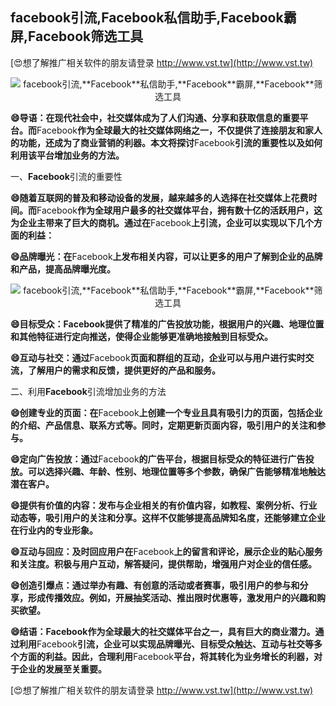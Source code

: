 ## **facebook引流,**Facebook**私信助手,**Facebook**霸屏,**Facebook**筛选工具**

[😍想了解推广相关软件的朋友请登录 http://www.vst.tw](http://www.vst.tw)

 <center><img src="https://vst.tw/MP4/tuiguang/png/7.png" alt="facebook引流,**Facebook**私信助手,**Facebook**霸屏,**Facebook**筛选工具"></center>

**😄导语：在现代社会中，社交媒体成为了人们沟通、分享和获取信息的重要平台。而**Facebook**作为全球最大的社交媒体网络之一，不仅提供了连接朋友和家人的功能，还成为了商业营销的利器。本文将探讨**Facebook**引流的重要性以及如何利用该平台增加业务的方法。**

一、**Facebook**引流的重要性

**😄随着互联网的普及和移动设备的发展，越来越多的人选择在社交媒体上花费时间。而**Facebook**作为全球用户最多的社交媒体平台，拥有数十亿的活跃用户，这为企业主带来了巨大的商机。通过在**Facebook**上引流，企业可以实现以下几个方面的利益：**

**😄品牌曝光：在**Facebook**上发布相关内容，可以让更多的用户了解到企业的品牌和产品，提高品牌曝光度。**

 <center><img src="https://vst.tw/MP4/tuiguang/png/4.png" alt="facebook引流,**Facebook**私信助手,**Facebook**霸屏,**Facebook**筛选工具"></center>

**😄目标受众：**Facebook**提供了精准的广告投放功能，根据用户的兴趣、地理位置和其他特征进行定向推送，使得企业能够更准确地接触到目标受众。**

**😄互动与社交：通过**Facebook**页面和群组的互动，企业可以与用户进行实时交流，了解用户的需求和反馈，提供更好的产品和服务。**

二、利用**Facebook**引流增加业务的方法

**😄创建专业的页面：在**Facebook**上创建一个专业且具有吸引力的页面，包括企业的介绍、产品信息、联系方式等。同时，定期更新页面内容，吸引用户的关注和参与。**

**😄定向广告投放：通过**Facebook**的广告平台，根据目标受众的特征进行广告投放。可以选择兴趣、年龄、性别、地理位置等多个参数，确保广告能够精准地触达潜在客户。**

**😄提供有价值的内容：发布与企业相关的有价值内容，如教程、案例分析、行业动态等，吸引用户的关注和分享。这样不仅能够提高品牌知名度，还能够建立企业在行业内的专业形象。**

**😄互动与回应：及时回应用户在**Facebook**上的留言和评论，展示企业的贴心服务和关注度。积极与用户互动，解答疑问，提供帮助，增强用户对企业的信任感。**

**😄创造引爆点：通过举办有趣、有创意的活动或者赛事，吸引用户的参与和分享，形成传播效应。例如，开展抽奖活动、推出限时优惠等，激发用户的兴趣和购买欲望。**

**😄结语：**Facebook**作为全球最大的社交媒体平台之一，具有巨大的商业潜力。通过利用**Facebook**引流，企业可以实现品牌曝光、目标受众触达、互动与社交等多个方面的利益。因此，合理利用**Facebook**平台，将其转化为业务增长的利器，对于企业的发展至关重要。**

[😍想了解推广相关软件的朋友请登录 http://www.vst.tw](http://www.vst.tw)



